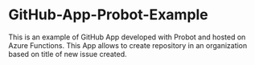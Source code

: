 # GitHub-App-Probot-Example
This is an example of GitHub App developed with Probot and hosted on Azure Functions. This App allows to create repository in an organization based on title of new issue created.

